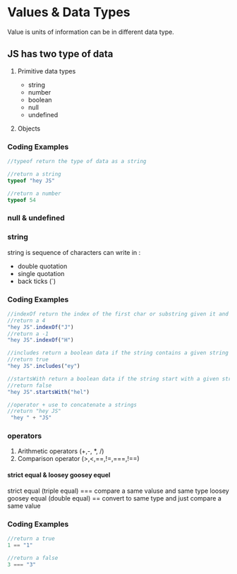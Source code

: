 # Values & Data Types
Value is units of information can be in different data type.

## JS has two type of data
1. Primitive data types
    - string
    - number
    - boolean
    - null
    - undefined
      
2. Objects

 ### Coding Examples

```javascript
//typeof return the type of data as a string

//return a string
typeof "hey JS"

//return a number 
typeof 54
```
 ### null & undefined
 ### string
 string is sequence of characters can write in :
 - double quotation 
 - single quotation 
 - back ticks (`)

 ### Coding Examples

```javascript
//indexOf return the index of the first char or substring given it and f does not find return -1
//return a 4
"hey JS".indexOf("J")
//return a -1
"hey JS".indexOf("H")

//includes return a boolean data if the string contains a given string
//return true
"hey JS".includes("ey")

//startsWith return a boolean data if the string start with a given string
//return false
"hey JS".startsWith("hel")

//operator + use to concatenate a strings
//return "hey JS"
 "hey " + "JS"
```
  ### operators
  1. Arithmetic operators (+,-, *, /)
  2. Comparison operator (>,<,==,!=,===,!==)
 #### strict equal & loosey goosey equel 
 strict equal (triple equal) === compare a same valuse and same type 
 loosey goosey equal (double equal) == convert to same type and just compare a same value 
 
  ### Coding Examples

```javascript
//return a true
1 == "1"

//return a false
3 === "3"
```
